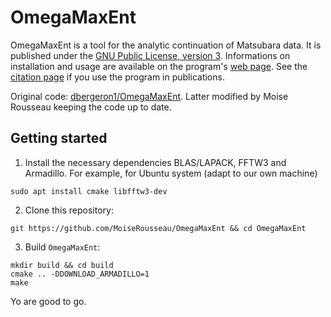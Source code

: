 # OmegaMaxEnt

OmegaMaxEnt is a tool for the analytic continuation of Matsubara data. 
It is published under the [GNU Public License, version 3][license].
Informations on installation and usage are available on the program's [web page][OME_web].
See the [citation page][cite] if you use the program in publications.

Original code: [dbergeron1/OmegaMaxEnt](https://github.com/dbergeron1/OmegaMaxEnt).
Latter modified by Moise Rousseau keeping the code up to date.

## Getting started

1. Install the necessary dependencies BLAS/LAPACK, FFTW3 and Armadillo.
For example, for Ubuntu system (adapt to our own machine)
```
sudo apt install cmake libfftw3-dev
```

2. Clone this repository:
```
git https://github.com/MoiseRousseau/OmegaMaxEnt && cd OmegaMaxEnt
```

3. Build `OmegaMaxEnt`:
```
mkdir build && cd build
cmake .. -DDOWNLOAD_ARMADILLO=1
make
```

Yo are good to go.

[cite]: https://www.physique.usherbrooke.ca/MaxEnt/index.php?title=Citation
[OME_web]: https://www.physique.usherbrooke.ca/MaxEnt/index.php/Main_Page
[license]: http://www.gnu.org/licenses/gpl.html
